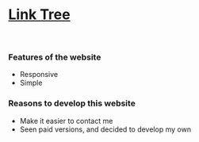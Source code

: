 <h1><a href='https://choaib-linktree.netlify.app' target='_blank'>Link Tree</a></h1>
<br>
<h3>Features of the website</h3>
<ul>
    <li>Responsive</li>
    <li>Simple</li>
</ul>
<h3>Reasons to develop this website</h3>
<ul>
    <li>Make it easier to contact me</li>
    <li>Seen paid versions, and decided to develop my own</li>
</ul>
